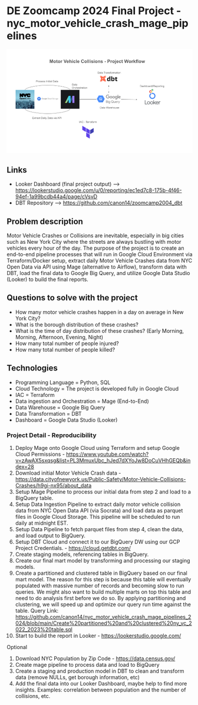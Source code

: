 # DE Zoomcamp 2024 Final Project - nyc_motor_vehicle_crash_mage_pipelines

![mvc logo](https://raw.githubusercontent.com/canon14/nyc_motor_vehicle_crash_mage_pipelines_2024/main/mvc_project_workflow.png)

## Links 
- Looker Dashboard (final project output) --> https://lookerstudio.google.com/u/0/reporting/ec1ed7c8-175b-4f46-94ef-1a99bcdb44a4/page/cVsvD
- DBT Repository --> https://github.com/canon14/zoomcamp2004_dbt

## Problem description
Motor Vehicle Crashes or Collisions are inevitable, especially in big cities such as New York City where the streets are always bustling with motor vehicles every hour of the day. The purpose of the project is to create an end-to-end pipeline processes that will run in Google Cloud Environment via Terraform/Docker setup, extract daily Motor Vehicle Crashes data from NYC Open Data via API using Mage (alternative to Airflow), transform data with DBT, load the final data to Google Big Query, and utilize Google Data Studio (Looker) to build the final reports. 

## Questions to solve with the project
- How many motor vehicle crashes happen in a day on average in New York City?
- What is the borough distribution of these crashes?
- What is the time of day distribution of these crashes? (Early Morning, Morning, Afternoon, Evening, Night)
- How many total number of people injured?
- How many total number of people killed?

## Technologies
- Programming Language = Python, SQL
- Cloud Technology = The project is developed fully in Google Cloud
- IAC = Terraform
- Data ingestion and Orchestration = Mage (End-to-End)
- Data Warehouse = Google Big Query
- Data Transformation = DBT
- Dashboard = Google Data Studio (Looker)

### Project Detail - Reproducibility
1. Deploy Mage onto Google Cloud using Terraform and setup Google Cloud Permissions - https://www.youtube.com/watch?v=zAwAX5sxqsg&list=PL3MmuxUbc_hJed7dXYoJw8DoCuVHhGEQb&index=28
2. Download initial Motor Vehicle Crash data - https://data.cityofnewyork.us/Public-Safety/Motor-Vehicle-Collisions-Crashes/h9gi-nx95/about_data
3. Setup Mage Pipeline to process our initial data from step 2 and load to a BigQuery table. 
4. Setup Data Ingestion Pipeline to extract daily motor vehicle collision data from NYC Open Data API (via Socrata) and load data as parquet files in Google Cloud Storage. This pipeline will be scheduled to run daily at midnight EST.
5. Setup Data Pipeline to fetch parquet files from step 4, clean the data, and load output to BigQuery.
6. Setup DBT Cloud and connect it to our BigQuery DW using our GCP Project Credentials. - https://cloud.getdbt.com/
7. Create staging models, referencing tables in BigQuery.
8. Create our final mart model by transforming and processing our staging models.
9. Create a partitioned and clustered table in BigQuery based on our final mart model. The reason for this step is because this table will eventually populated with massive number of records and becoming slow to run queries. We might also want to build multiple marts on top this table and need to do analysis first before we do so. By applying partitioning and clustering, we will speed up and optimize our query run time against the table. Query Link: https://github.com/canon14/nyc_motor_vehicle_crash_mage_pipelines_2024/blob/main/Create%20partitioned%20and%20clustered%20ny_vc_2022_2023%20table.sql
10. Start to build the report in Looker - https://lookerstudio.google.com/

Optional 
1. Download NYC Population by Zip Code - https://data.census.gov/
2. Create mage pipeline to process data and load to BigQuery
3. Create a staging and production model in DBT to clean and transform data (remove NULLs, get borough information, etc)
4. Add the final data into our Looker Dashboard, maybe help to find more insights. Examples: correlation between population and the number of collisions, etc. 
